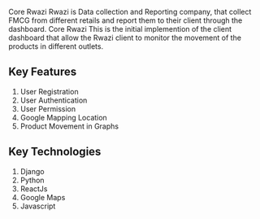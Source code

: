 Core Rwazi
Rwazi is Data collection and Reporting company, that collect FMCG from different retails and report them to their client through the dashboard.
Core Rwazi 
This is the initial implemention of the client dashboard that allow the Rwazi client to monitor the movement of the products in different  outlets.

## Key Features
1. User Registration
2. User Authentication
3. User Permission
4. Google Mapping Location
5. Product Movement  in Graphs

## Key Technologies
1. Django
2. Python
3. ReactJs
4. Google Maps
5. Javascript
